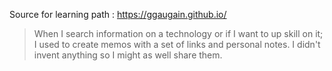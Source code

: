 Source for learning path : https://ggaugain.github.io/ 

> When I search information on a technology or if I want to up skill on it; I used to create memos with a set of links and personal notes.
> I didn't invent anything so I might as well share them.